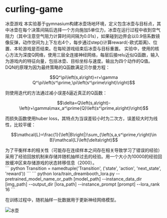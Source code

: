 # curling-game
冰壶游戏
本实验基于gymnasium构建冰壶场地环境，定义包含冰壶与目标点，其中冰壶在每个决策间隔后选择一个方向施加5单位力，冰壶在运行过程中收到空气阻力（其中注意空气阻力计算时间间隔为0.01s），如果碰到边界会以0.9倍系数镜像反弹，动作空间为上下左右4个，每步通过step()计算reward(-欧式距离)、位置、本轮游戏是否结束。在每轮游戏结束后冰壶与目标重置。
实验中，使用的核心方法为深度Q网络，使用三层全连接神经网络，每层后接relu近似Q函数，输入为游戏内的特征向量，包括冰壶、目标坐标与速度。输出为四个动作的Q值。
DQN的原理为因为最终策略的Q函数满足贝尔曼方程：
<br>
<p align='center'>
$$Q^\pi\left(s,a\right)=r+\gamma Q^\pi\left(s^\prime,\pi\left(s^\prime\right)\right)$$
</p>
则使用迭代的方法通过减小误差δ逼近真正的Q函数：
<br>
<p align='center'>
$$\delta=Q\left(s,a\right)-\left(r+\gamma\max_a^\prime{Q}\left(s^\prime,a\right)\right)$$
</p>
而损失函数使用huber loss，其特点为当误差较小时为二次方，误差较大时为线性，比较平缓：
<br>
<p align='center'>
$$\mathcal{L}=\frac{1}{\left|B\right|}\sum_{\left(s,a,s^\prime,r\right)\in B}\mathcal{L}\left(\delta\right)$$
</p>
为了平衡样本的相关性（可能存在连续样本之间存在相关导致学习了错误的经验）采用了经验回放机制来存储并随机抽样过去的经验。用一个大小为10000的经验回放缓冲区来存储游戏的状态转移信息（2000）。
<br>
```
python Transition = namedtuple('Transition', ('state', 'action', 'next_state', 'reward'))
```
```
python lora/train_dreambooth_lora.py --pretrained_model_name_or_path [model_path] --instance_data_dir [img_path] --output_dir [lora_path] --instance_prompt [prompt] --lora_rank 16
```

在训练过程中，随机抽样一批数据用于更新神经网络模型。

![冰壶](https://github.com/ddsk1/curling-game/blob/main/%E5%86%B0%E5%A3%B6.gif)

